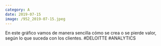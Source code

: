 ```yaml
--- 
category: A 
date: 2019-07-15 
image: /952_2019-07-15.jpeg 
--- 
```


En este gráfico vamos de manera sencilla cómo se crea o se pierde valor, según lo que suceda con los clientes. #DELOITTE #ANALYTICS